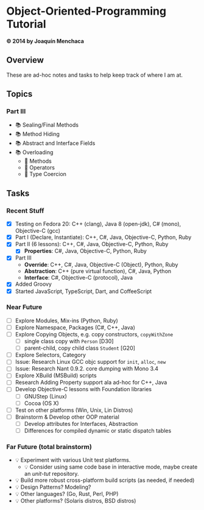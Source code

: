 # Object-Oriented-Programming Tutorial
**© 2014 by Joaquín Menchaca**

## Overview

These are ad-hoc notes and tasks to help keep track of where I am at.

## Topics

### Part III

* :books: Sealing/Final Methods
* :books: Method Hiding
* :books: Abstract and Interface Fields
* :books: Overloading
   * :green_book: Methods
   * :green_book: Operators
   * :green_book: Type Coercion

## Tasks

### Recent Stuff

* [x] Testing on Fedora 20: C++ (clang), Java 8 (open-jdk), C# (mono), Objective-C (gcc)
* [x] Part I (Declare, Instantiate): C++, C#, Java, Objective-C, Python, Ruby
* [x] Part II (6 lessons): C++, C#, Java, Objective-C, Python, Ruby
  * [x] **Properties**: C#, Java, Objective-C, Python, Ruby
* [x] Part III
  * **Override**: C++, C#, Java, Objective-C (Object), Python, Ruby
  * **Abstraction**: C++ (pure virtual function), C#, Java, Python
  * **Interface**: C#, Objective-C (protocol), Java
* [x] Added Groovy
* [x] Started JavaScript, TypeScript, Dart, and CoffeeScript

### Near Future

* [ ] Explore Modules, Mix-ins (Python, Ruby)
* [ ] Explore Namespace, Packages (C#, C++, Java)
* [ ] Explore Copying Objects, e.g. copy constructors, `copyWithZone`
  * [ ] single class copy with `Person` [D30]
  * [ ] parent-child, copy child class `Student` [G20]
* [ ] Explore Selectors, Category
* [ ] Issue: Research Linux GCC objc support for `init`, `alloc`, `new`
* [ ] Issue: Research Nant 0.9.2. core dumping with Mono 3.4
* [ ] Explore XBuild (MSBuild) scripts
* [ ] Research Adding Property support ala ad-hoc for C++, Java
* [ ] Develop Objective-C lessons with Foundation libraries
  * [ ] GNUStep (Linux)
  * [ ] Cocoa (OS X)
* [ ] Test on other platforms (Win, Unix, Lin Distros)
* [ ] Brainstorm & Develop other OOP material
  * [ ] Develop attributes for Interfaces, Abstraction
  * [ ] Differences for compiled dynamic or static dispatch tables

### Far Future (total brainstorm)

* :bulb: Experiment with various Unit test platforms.
  * :bulb: Consider using same code base in interactive mode, maybe create an *unit-tut* repository.
* :bulb: Build more robust cross-platform build scripts (as needed, if needed)
* :bulb: Design Patterns? Modeling?
* :bulb: Other languages? (Go, Rust, Perl, PHP)
* :bulb: Other platforms? (Solaris distros, BSD distros)
